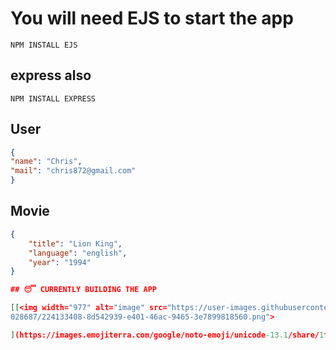 
# You will need EJS to start the app

```
NPM INSTALL EJS

```
## express also
``` NPM INSTALL EXPRESS ```

## User

```Json
{
"name": "Chris",
"mail": "chris872@gmail.com"
}
```

## Movie

```Json
{
    "title": "Lion King",
    "language": "english",
    "year": "1994"
}

## 😴 CURRENTLY BUILDING THE APP

[[<img width="977" alt="image" src="https://user-images.githubusercontent.com/98![image](https://user-images.githubusercontent.com/98028687/224133716-e2eb7223-dccd-44d6-9218-ac423af72991.png)
028687/224133408-8d542939-e401-46ac-9465-3e7899818560.png">

](https://images.emojiterra.com/google/noto-emoji/unicode-13.1/share/1f634.jpg)![image](https://user-images.githubusercontent.com/98028687/224133680-ad1d6810-3ca7-4d5d-80f4-d8b2bd70918a.png)](https://images.emojiterra.com/google/noto-emoji/unicode-13.1/share/1f634.jpg)
